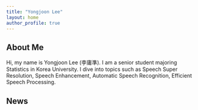 ```yaml
---
title: "Yongjoon Lee"
layout: home
author_profile: true
---
```


## About Me

Hi, my name is Yongjoon Lee (李庸準). I am a senior student majoring Statistics in Korea University. I dive into topics such as Speech Super Resolution, Speech Enhancement, Automatic Speech Recognition, Efficient Speech Processing.


## News

